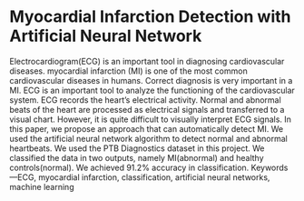 # Myocardial Infarction Detection with Artificial Neural Network

Electrocardiogram(ECG) is an important tool in diagnosing cardiovascular diseases. myocardial infarction (MI) is one of the most common cardiovascular diseases in humans. Correct diagnosis is very important in a MI. ECG is an important tool to analyze the functioning of the cardiovascular system. ECG records the heart’s electrical activity. Normal and abnormal beats of the heart are processed as electrical signals and transferred to a visual chart. However, it is quite difficult to visually interpret ECG signals. In this paper, we propose an approach that can automatically detect MI. We used the artificial neural network algorithm to detect normal and abnormal heartbeats. We used the PTB Diagnostics dataset in this project. We classified the data in two outputs, namely MI(abnormal) and healthy controls(normal). We achieved 91.2% accuracy in classification. 
Keywords—ECG, myocardial infarction, classification, artificial neural networks, machine learning
